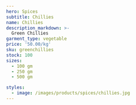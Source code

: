 ```yaml
---
hero: Spices
subtitle: Chillies
name: Chillies
description_markdown: >-
  Green Chillies
garment_type: vegetable
price: '50.00/kg'
sku: greenchillies
stock: 100
sizes:
  - 100 gm
  - 250 gm
  - 500 gm

styles:
  - image: /images/products/spices/chillies.jpg
---
```

